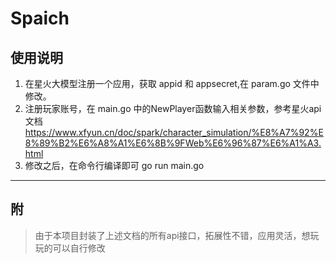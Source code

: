 # 	Spaich

## 使用说明

1. 在星火大模型注册一个应用，获取 appid 和 appsecret,在 param.go 文件中修改。
2. 注册玩家账号，在 main.go 中的NewPlayer函数输入相关参数，参考星火api文档 https://www.xfyun.cn/doc/spark/character_simulation/%E8%A7%92%E8%89%B2%E6%A8%A1%E6%8B%9FWeb%E6%96%87%E6%A1%A3.html
3. 修改之后，在命令行编译即可 go run main.go

___

## 附

> ​	由于本项目封装了上述文档的所有api接口，拓展性不错，应用灵活，想玩玩的可以自行修改




